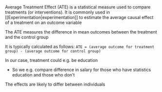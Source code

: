 Average Treatment Effect (ATE) is a statistical measure used to compare treatments (or interventions). It is commonly used in [[Experimentation|experimentation]] to estimate the average causal effect of a treatment on an outcome variable

The ATE measures the difference in mean outcomes between the treatment and the control group

It is typically calculated as follows:
``ATE = (average outcome for treatment group) - (average outcome for control group)``


In our case, treatment could e.g. be education
- So we e.g. compare difference in salary for those who have statistics education and those who don't

The effects are likely to differ between individuals